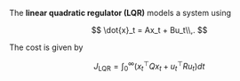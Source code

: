 The **linear quadratic regulator (LQR)** models a system using

$$
\dot{x}_t = Ax_t + Bu_t\\,.
$$

The cost is given by

$$
J_{\text{LQR}}=\int_{0}^{\infty} (x_t^\top Qx_t + u_t^\top Ru_t) dt
$$